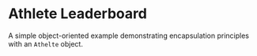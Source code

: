 # Athlete Leaderboard
A simple object-oriented example demonstrating encapsulation principles with 
an `Athelte` object.